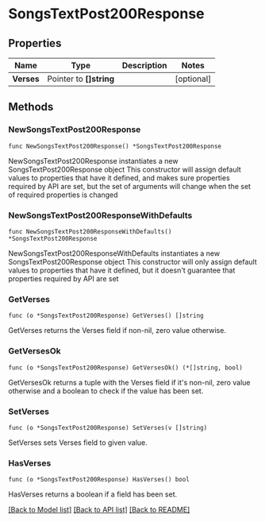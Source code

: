 # SongsTextPost200Response

## Properties

Name | Type | Description | Notes
------------ | ------------- | ------------- | -------------
**Verses** | Pointer to **[]string** |  | [optional] 

## Methods

### NewSongsTextPost200Response

`func NewSongsTextPost200Response() *SongsTextPost200Response`

NewSongsTextPost200Response instantiates a new SongsTextPost200Response object
This constructor will assign default values to properties that have it defined,
and makes sure properties required by API are set, but the set of arguments
will change when the set of required properties is changed

### NewSongsTextPost200ResponseWithDefaults

`func NewSongsTextPost200ResponseWithDefaults() *SongsTextPost200Response`

NewSongsTextPost200ResponseWithDefaults instantiates a new SongsTextPost200Response object
This constructor will only assign default values to properties that have it defined,
but it doesn't guarantee that properties required by API are set

### GetVerses

`func (o *SongsTextPost200Response) GetVerses() []string`

GetVerses returns the Verses field if non-nil, zero value otherwise.

### GetVersesOk

`func (o *SongsTextPost200Response) GetVersesOk() (*[]string, bool)`

GetVersesOk returns a tuple with the Verses field if it's non-nil, zero value otherwise
and a boolean to check if the value has been set.

### SetVerses

`func (o *SongsTextPost200Response) SetVerses(v []string)`

SetVerses sets Verses field to given value.

### HasVerses

`func (o *SongsTextPost200Response) HasVerses() bool`

HasVerses returns a boolean if a field has been set.


[[Back to Model list]](../README.md#documentation-for-models) [[Back to API list]](../README.md#documentation-for-api-endpoints) [[Back to README]](../README.md)


